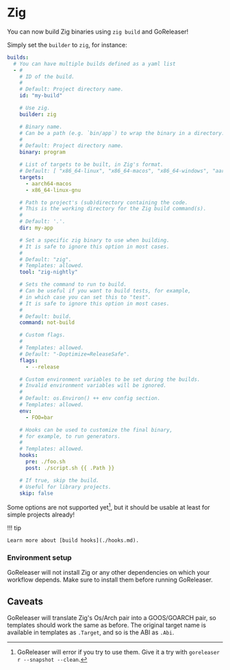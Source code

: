 # Zig

<!-- md:version v2.5 -->

<!-- md:alpha -->

You can now build Zig binaries using `zig build` and GoReleaser!

Simply set the `builder` to `zig`, for instance:

```yaml title=".goreleaser.yaml"
builds:
  # You can have multiple builds defined as a yaml list
  - #
    # ID of the build.
    #
    # Default: Project directory name.
    id: "my-build"

    # Use zig.
    builder: zig

    # Binary name.
    # Can be a path (e.g. `bin/app`) to wrap the binary in a directory.
    #
    # Default: Project directory name.
    binary: program

    # List of targets to be built, in Zig's format.
    # Default: [ "x86_64-linux", "x86_64-macos", "x86_64-windows", "aarch64-linux", "aarch64-macos" ]
    targets:
      - aarch64-macos
      - x86_64-linux-gnu

    # Path to project's (sub)directory containing the code.
    # This is the working directory for the Zig build command(s).
    #
    # Default: '.'.
    dir: my-app

    # Set a specific zig binary to use when building.
    # It is safe to ignore this option in most cases.
    #
    # Default: "zig".
    # Templates: allowed.
    tool: "zig-nightly"

    # Sets the command to run to build.
    # Can be useful if you want to build tests, for example,
    # in which case you can set this to "test".
    # It is safe to ignore this option in most cases.
    #
    # Default: build.
    command: not-build

    # Custom flags.
    #
    # Templates: allowed.
    # Default: "-Doptimize=ReleaseSafe".
    flags:
      - --release

    # Custom environment variables to be set during the builds.
    # Invalid environment variables will be ignored.
    #
    # Default: os.Environ() ++ env config section.
    # Templates: allowed.
    env:
      - FOO=bar

    # Hooks can be used to customize the final binary,
    # for example, to run generators.
    #
    # Templates: allowed.
    hooks:
      pre: ./foo.sh
      post: ./script.sh {{ .Path }}

    # If true, skip the build.
    # Useful for library projects.
    skip: false
```

Some options are not supported yet[^fail], but it should be usable at least for
simple projects already!

!!! tip

    Learn more about [build hooks](./hooks.md).

### Environment setup

GoReleaser will not install Zig or any other dependencies on which your
workflow depends. Make sure to install them before running GoReleaser.

## Caveats

GoReleaser will translate Zig's Os/Arch pair into a GOOS/GOARCH pair, so
templates should work the same as before.
The original target name is available in templates as `.Target`, and so is the
ABI as `.Abi`.

[^fail]:
    GoReleaser will error if you try to use them. Give it a try with
    `goreleaser r --snapshot --clean`.

<!-- md:templates -->
